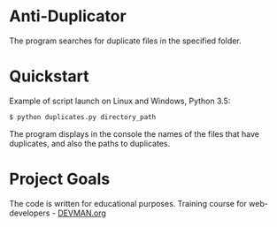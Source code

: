 # Anti-Duplicator

The program searches for duplicate files in the specified folder.

# Quickstart

Example of script launch on Linux and Windows, Python 3.5:

```bash
$ python duplicates.py directory_path
```

The program displays in the console the names of the files that have duplicates, and also the paths to duplicates.

# Project Goals

The code is written for educational purposes. Training course for web-developers - [DEVMAN.org](https://devman.org)
